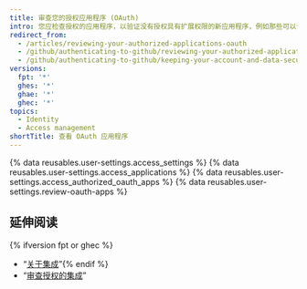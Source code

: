 ```yaml
---
title: 审查您的授权应用程序 (OAuth)
intro: 您应检查授权的应用程序，以验证没有授权具有扩展权限的新应用程序，例如那些可以访问您的私有仓库的应用程序。
redirect_from:
  - /articles/reviewing-your-authorized-applications-oauth
  - /github/authenticating-to-github/reviewing-your-authorized-applications-oauth
  - /github/authenticating-to-github/keeping-your-account-and-data-secure/reviewing-your-authorized-applications-oauth
versions:
  fpt: '*'
  ghes: '*'
  ghae: '*'
  ghec: '*'
topics:
  - Identity
  - Access management
shortTitle: 查看 OAuth 应用程序
---
```


{% data reusables.user-settings.access_settings %}
{% data reusables.user-settings.access_applications %}
{% data reusables.user-settings.access_authorized_oauth_apps %}
{% data reusables.user-settings.review-oauth-apps %}

## 延伸阅读
{% ifversion fpt or ghec %}
- “[关于集成](/articles/about-integrations)”{% endif %}
- “[审查授权的集成](/articles/reviewing-your-authorized-integrations)”
